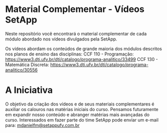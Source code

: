 # Material Complementar - Vídeos SetApp

Neste repositório você encontrará o material complementar de cada módulo abordado nos vídeos divulgados pela SetApp.

Os vídeos abordam os conteúdos de grande maioria dos módulos descritos nos planos de ensino das disciplinas:
CCF 110 - Programação: https://www3.dti.ufv.br/dti/catalogo/programa-analitico/33499
CCF 130 - Matemática Discreta: https://www3.dti.ufv.br/dti/catalogo/programa-analitico/30556

# A Iniciativa

O objetivo da criação dos vídeos e de seus materiais complementares é auxiliar os calouros nas matérias iniciais do curso.
Pensamos futuramente em expandir nosso conteúdo e abranger matérias mais avançadas do curso.
Interessados em fazer parte do time SetApp pode enviar um e-mail para: mdanielfm@setappufv.com.br
